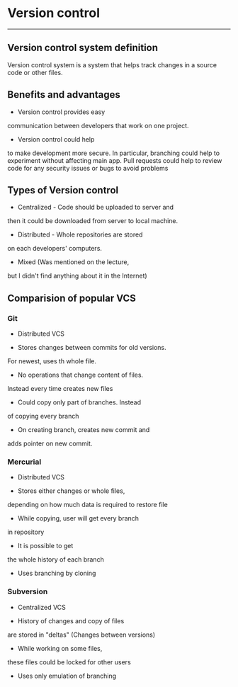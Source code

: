 # Version control

---

## Version control system definition

Version control system is a system that helps
track changes in a source code or other files.

## Benefits and advantages

- Version control provides easy

communication between developers
that work on one project.

- Version control could help

to make development more secure.
In particular, branching could help
to experiment without affecting main app.
Pull requests could help to review code
for any security issues or bugs to avoid problems

## Types of Version control

- Centralized - Code should be uploaded to server and

then it could be downloaded from server to local machine.

- Distributed - Whole repositories are stored

on each developers' computers.

- Mixed (Was mentioned on the lecture,

but I didn't find anything about it in the Internet)

## Comparision of popular VCS

### Git

- Distributed VCS

- Stores changes between commits for old versions.

For newest, uses th whole file.

- No operations that change content of files.

Instead every time creates new files

- Could copy only part of branches. Instead

of copying every branch

- On creating branch, creates new commit and

adds pointer on new commit.

### Mercurial

- Distributed VCS

- Stores either changes or whole files,

depending on how much data is required
to restore file

- While copying, user will get every branch

in repository

- It is possible to get

the whole history of each branch

- Uses branching by cloning

### Subversion

- Centralized VCS

- History of changes and copy of files

are stored in "deltas"
(Changes between versions)

- While working on some files,

these files could be locked
for other users

- Uses only emulation of branching
